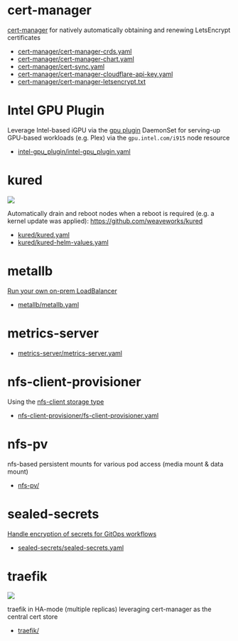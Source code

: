 # cert-manager

[cert-manager](https://github.com/jetstack/cert-manager) for natively automatically obtaining and renewing LetsEncrypt certificates

* [cert-manager/cert-manager-crds.yaml](cert-manager/cert-manager-crds.yaml)
* [cert-manager/cert-manager-chart.yaml](cert-manager/cert-manager-chart.yaml)
* [cert-manager/cert-sync.yaml](cert-manager/cert-sync.yaml)
* [cert-manager/cert-manager-cloudflare-api-key.yaml](cert-manager/cert-manager-cloudflare-api-key.yaml)
* [cert-manager/cert-manager-letsencrypt.txt](cert-manager/cert-manager-letsencrypt.txt)

# Intel GPU Plugin

Leverage Intel-based iGPU via the [gpu plugin](https://github.com/intel/intel-device-plugins-for-kubernetes/tree/master/cmd/gpu_plugin) DaemonSet for serving-up GPU-based workloads (e.g. Plex) via the `gpu.intel.com/i915` node resource

* [intel-gpu_plugin/intel-gpu_plugin.yaml](intel-gpu_plugin/intel-gpu_plugin.yaml)

# kured

![](https://i.imgur.com/wYWTMGI.png)

Automatically drain and reboot nodes when a reboot is required (e.g. a kernel update was applied): https://github.com/weaveworks/kured

* [kured/kured.yaml](kured/kured.yaml)
* [kured/kured-helm-values.yaml](kured/kured-helm-values.yaml)

# metallb

[Run your own on-prem LoadBalancer](https://metallb.universe.tf/)

* [metallb/metallb.yaml](metallb/metallb.yaml)

# metrics-server

* [metrics-server/metrics-server.yaml](metrics-server/metrics-server.yaml)

# nfs-client-provisioner

Using the [nfs-client storage type](https://github.com/kubernetes-incubator/external-storage/tree/master/nfs-client)

* [nfs-client-provisioner/fs-client-provisioner.yaml](nfs-client-provisioner/nfs-client-provisioner.yaml)

# nfs-pv

nfs-based persistent mounts for various pod access (media mount & data mount)

* [nfs-pv/](nfs-pv/)

# sealed-secrets

[Handle encryption of secrets for GitOps workflows](https://github.com/bitnami-labs/sealed-secrets)

* [sealed-secrets/sealed-secrets.yaml](sealed-secrets/sealed-secrets.yaml)

# traefik

![](https://i.imgur.com/gwienvX.png)

traefik in HA-mode (multiple replicas) leveraging cert-manager as the central cert store

* [traefik/](traefik/)
